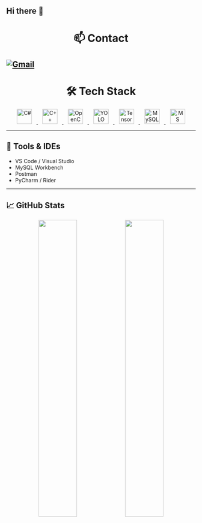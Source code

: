 ## Hi there 👋

<h1 align="center">📫 Contact</h1>

[![Gmail](https://img.shields.io/badge/Gmail-D14836?style=flat&logo=gmail&logoColor=white)](mailto:azbxabcd4@gmail.com) 
---

<h1 align="center">🛠 Tech Stack</h1>

<p align="center">
  <a href="https://docs.microsoft.com/dotnet/csharp" title="C#">
    <img src="https://cdn.jsdelivr.net/npm/simple-icons@v7/icons/csharp.svg"
         alt="C#" height="40" style="margin:0 12px" />
  </a>
  <a href="https://isocpp.org" title="C++">
    <img src="https://cdn.jsdelivr.net/npm/simple-icons@v7/icons/cplusplus.svg"
         alt="C++" height="40" style="margin:0 12px" />
  </a>
  <a href="https://opencv.org" title="OpenCV">
    <img src="https://cdn.jsdelivr.net/npm/simple-icons@v7/icons/opencv.svg"
         alt="OpenCV" height="40" style="margin:0 12px" />
  </a>
  <a href="https://pjreddie.com/darknet/yolo/" title="YOLO">
    <img src="https://cdn.jsdelivr.net/npm/simple-icons@v7/icons/yolo.svg"
         alt="YOLO" height="40" style="margin:0 12px" />
  </a>
  <a href="https://tensorflow.org" title="TensorFlow">
    <img src="https://cdn.jsdelivr.net/npm/simple-icons@v7/icons/tensorflow.svg"
         alt="TensorFlow" height="40" style="margin:0 12px" />
  </a>
  <a href="https://mysql.com" title="MySQL">
    <img src="https://cdn.jsdelivr.net/npm/simple-icons@v7/icons/mysql.svg"
         alt="MySQL" height="40" style="margin:0 12px" />
  </a>
  <a href="https://microsoft.com/sql-server" title="MS SQL">
    <img src="https://cdn.jsdelivr.net/npm/simple-icons@v7/icons/microsoftsqlserver.svg"
         alt="MS SQL" height="40" style="margin:0 12px" />
  </a>
</p>

---

## 🔧 Tools & IDEs

- VS Code / Visual Studio  
- MySQL Workbench  
- Postman  
- PyCharm / Rider  

---

## 📈 GitHub Stats

<p align="center">
  <img src="https://github-readme-stats.vercel.app/api?username=your-github-id&show_icons=true&theme=vue-dark" width="45%" />
  <img src="https://github-readme-stats.vercel.app/api/top-langs/?username=your-github-id&layout=compact&theme=vue-dark" width="45%" />
</p>

